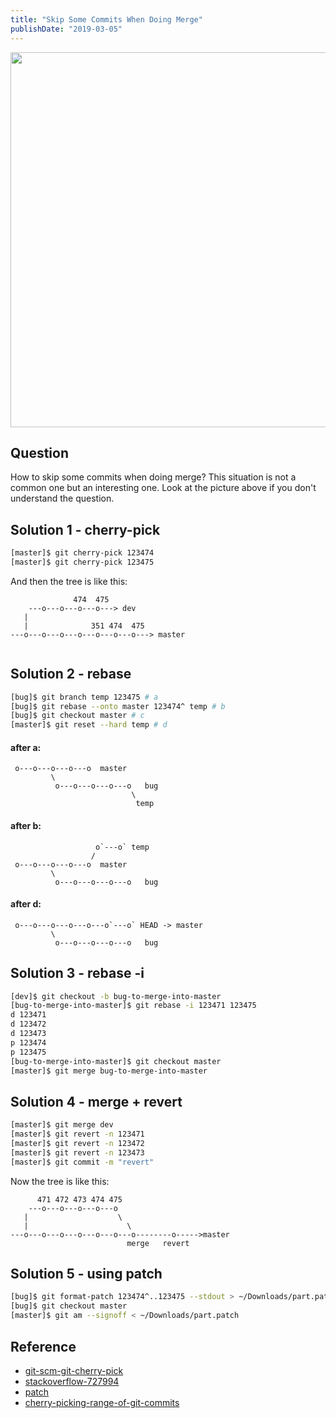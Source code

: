 ```yaml
---
title: "Skip Some Commits When Doing Merge"
publishDate: "2019-03-05"
---
```


<img src="https://raw.githubusercontent.com/FaiChou/faichou.github.io/master/img/1551792746051.png" width="600" />


## Question

How to skip some commits when doing merge? This situation is not a common one but an interesting one. Look at the picture above if you don't understand the question.

## Solution 1 - cherry-pick

```bash
[master]$ git cherry-pick 123474
[master]$ git cherry-pick 123475
```

And then the tree is like this:

```
              474  475
    ---o---o---o---o---> dev
   |
   |              351 474  475 
---o---o---o---o---o---o---o---> master
   
```

## Solution 2 - rebase

```bash
[bug]$ git branch temp 123475 # a
[bug]$ git rebase --onto master 123474^ temp # b
[bug]$ git checkout master # c
[master]$ git reset --hard temp # d
```


#### after a:

```
 o---o---o---o---o  master
         \
          o---o---o---o---o   bug
                           \
                            temp
```

#### after b:

```
                   o`---o` temp
                  /
 o---o---o---o---o  master
         \
          o---o---o---o---o   bug
```

#### after d:

```
 o---o---o---o---o---o`---o` HEAD -> master
         \
          o---o---o---o---o   bug
```

## Solution 3 - rebase -i

```bash
[dev]$ git checkout -b bug-to-merge-into-master
[bug-to-merge-into-master]$ git rebase -i 123471 123475
d 123471
d 123472
d 123473
p 123474
p 123475
[bug-to-merge-into-master]$ git checkout master
[master]$ git merge bug-to-merge-into-master
```

## Solution 4 - merge + revert

```bash
[master]$ git merge dev
[master]$ git revert -n 123471
[master]$ git revert -n 123472
[master]$ git revert -n 123473
[master]$ git commit -m "revert"
```

Now the tree is like this:

```
      471 472 473 474 475
    ---o---o---o---o---o
   |                    \
   |                      \
---o---o---o---o---o---o---o--------o----->master
                          merge   revert
```

## Solution 5 - using patch

```bash
[bug]$ git format-patch 123474^..123475 --stdout > ~/Downloads/part.patch
[bug]$ git checkout master
[master]$ git am --signoff < ~/Downloads/part.patch
```


## Reference

- [git-scm-git-cherry-pick](https://git-scm.com/docs/git-cherry-pick)
- [stackoverflow-727994](https://stackoverflow.com/questions/727994/git-skipping-specific-commits-when-merging)
- [patch](https://www.devroom.io/2009/10/26/how-to-create-and-apply-a-patch-with-git/)
- [cherry-picking-range-of-git-commits](https://feeding.cloud.geek.nz/posts/cherry-picking-range-of-git-commits/)
